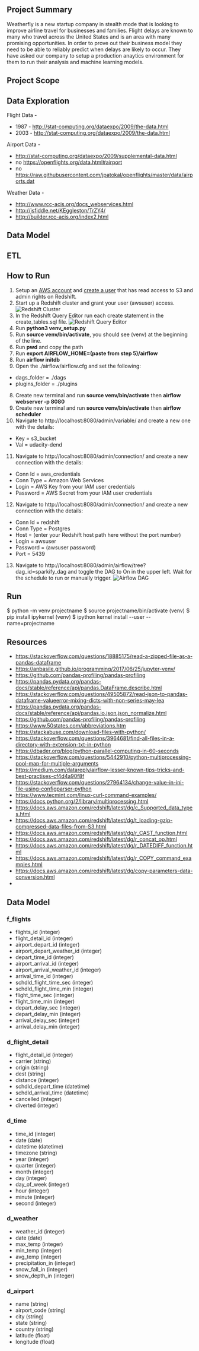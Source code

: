
## Project Summary
Weatherfly is a new startup company in stealth mode that is looking to improve airline travel for businesses and families. Flight delays are known to many who travel across the United States and is an area with many promising opportunities. In order to prove out their business model they need to be able to reliably predict when delays are likely to occur. They have asked our company to setup a production anaytics environment for them to run their analysis and machine learning models.

## Project Scope

## Data Exploration
Flight Data -
* 1987 - http://stat-computing.org/dataexpo/2009/the-data.html
* 2003 - http://stat-computing.org/dataexpo/2009/the-data.html

Airport Data -
* http://stat-computing.org/dataexpo/2009/supplemental-data.html
* no https://openflights.org/data.html#airport
* no https://raw.githubusercontent.com/jpatokal/openflights/master/data/airports.dat

Weather Data -
* http://www.rcc-acis.org/docs_webservices.html
* http://jsfiddle.net/KEggleston/TrZY4/
* http://builder.rcc-acis.org/index2.html

## Data Model

## ETL

## How to Run
1. Setup an [AWS account](https://aws.amazon.com/premiumsupport/knowledge-center/create-and-activate-aws-account/) and [create a user](https://docs.aws.amazon.com/IAM/latest/UserGuide/getting-started_create-admin-group.html) that has read access to S3 and admin rights on Redshift.
2. Start up a Redshift cluster and grant your user (awsuser) access.
![Redshift Cluster](AWS_Cluster.png)
3. In the Redshift Query Editor run each create statement in the create_tables.sql file.
![Redshift Query Editor](Create_Tables.png)
3. Run **python3 venv_setup.py**
4. Run **source venv/bin/activate**, you should see (venv) at the beginning of the line.
5. Run **pwd** and copy the path
6. Run **export AIRFLOW_HOME=(paste from step 5)/airflow**
7. Run **airflow initdb**
7. Open the ./airflow/airflow.cfg and set the following:
  * dags_folder = ./dags
  * plugins_folder = ./plugins
8. Create new terminal and run **source venv/bin/activate** then **airflow webserver -p 8080**
9. Create new terminal and run **source venv/bin/activate** then **airflow scheduler**
10. Navigate to http://localhost:8080/admin/variable/ and create a new one with the details:
  * Key = s3_bucket
  * Val = udacity-dend
11. Navigate to http://localhost:8080/admin/connection/ and create a new connection with the details:
  * Conn Id = aws_credentials
  * Conn Type = Amazon Web Services
  * Login = AWS Key from your IAM user credentials
  * Password = AWS Secret from your IAM user credentials
12. Navigate to http://localhost:8080/admin/connection/ and create a new connection with the details:
  * Conn Id = redshift
  * Conn Type = Postgres
  * Host = (enter your Redshift host path here without the port number)
  * Login = awsuser
  * Password = (awsuser password)
  * Port = 5439
13. Navigate to http://localhost:8080/admin/airflow/tree?dag_id=sparkify_dag and toggle the DAG to On in the upper left. Wait for the schedule to run or manually trigger.
![Airflow DAG](Airflow_DAG.png)


## Run
$ python -m venv projectname
$ source projectname/bin/activate
(venv) $ pip install ipykernel
(venv) $ ipython kernel install --user --name=projectname

## Resources
* https://stackoverflow.com/questions/18885175/read-a-zipped-file-as-a-pandas-dataframe
* https://anbasile.github.io/programming/2017/06/25/jupyter-venv/
* https://github.com/pandas-profiling/pandas-profiling
* https://pandas.pydata.org/pandas-docs/stable/reference/api/pandas.DataFrame.describe.html
* https://stackoverflow.com/questions/49505872/read-json-to-pandas-dataframe-valueerror-mixing-dicts-with-non-series-may-lea
* https://pandas.pydata.org/pandas-docs/stable/reference/api/pandas.io.json.json_normalize.html
* https://github.com/pandas-profiling/pandas-profiling
* https://www.50states.com/abbreviations.htm
* https://stackabuse.com/download-files-with-python/
* https://stackoverflow.com/questions/3964681/find-all-files-in-a-directory-with-extension-txt-in-python
* https://dbader.org/blog/python-parallel-computing-in-60-seconds
* https://stackoverflow.com/questions/5442910/python-multiprocessing-pool-map-for-multiple-arguments
* https://medium.com/datareply/airflow-lesser-known-tips-tricks-and-best-practises-cf4d4a90f8f
* https://stackoverflow.com/questions/27964134/change-value-in-ini-file-using-configparser-python
* https://www.tecmint.com/linux-curl-command-examples/
* https://docs.python.org/2/library/multiprocessing.html
* https://docs.aws.amazon.com/redshift/latest/dg/c_Supported_data_types.html
* https://docs.aws.amazon.com/redshift/latest/dg/t_loading-gzip-compressed-data-files-from-S3.html
* https://docs.aws.amazon.com/redshift/latest/dg/r_CAST_function.html
* https://docs.aws.amazon.com/redshift/latest/dg/r_concat_op.html
* https://docs.aws.amazon.com/redshift/latest/dg/r_DATEDIFF_function.html
* https://docs.aws.amazon.com/redshift/latest/dg/r_COPY_command_examples.html
* https://docs.aws.amazon.com/redshift/latest/dg/copy-parameters-data-conversion.html
*

## Data Model

### f_flights
* flights_id (integer)
* flight_detail_id (integer)
* airport_depart_id (integer)
* airport_depart_weather_id (integer)
* depart_time_id (integer)
* airport_arrival_id (integer)
* airport_arrival_weather_id (integer)
* arrival_time_id (integer)
* schdld_flight_time_sec (integer)
* schdld_flight_time_min (integer)
* flight_time_sec (integer)
* flight_time_min (integer)
* depart_delay_sec (integer)
* depart_delay_min (integer)
* arrival_delay_sec (integer)
* arrival_delay_min (integer)

### d_flight_detail
* flight_detail_id (integer)
* carrier (string)
* origin (string)
* dest (string)
* distance (integer)
* schdld_depart_time (datetime)
* schdld_arrival_time (datetime)
* cancelled (integer)
* diverted (integer)

### d_time
* time_id (integer)
* date (date)
* datetime (datetime)
* timezone (string)
* year (integer)
* quarter (integer)
* month (integer)
* day (integer)
* day_of_week (integer)
* hour (integer)
* minute (integer)
* second (integer)

### d_weather
* weather_id (integer)
* date (date)
* max_temp (integer)
* min_temp (integer)
* avg_temp (integer)
* precipitation_in (integer)
* snow_fall_in (integer)
* snow_depth_in (integer)

### d_airport
* name (string)
* airport_code (string)
* city (string)
* state (string)
* country (string)
* latitude (float)
* longitude (float)